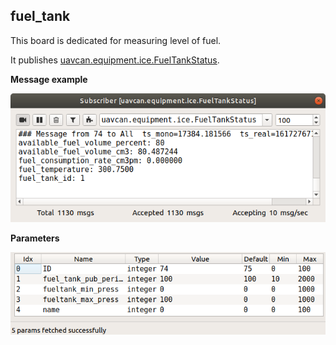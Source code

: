 ## fuel_tank

This board is dedicated for measuring level of fuel.

It publishes [uavcan.equipment.ice.FuelTankStatus](https://legacy.uavcan.org/Specification/7._List_of_standard_data_types/#fueltankstatus).

**Message example**

![scheme](fuel_tank_message.png?raw=true "msg")

**Parameters**

![scheme](fuel_tank_params.png?raw=true "params")
